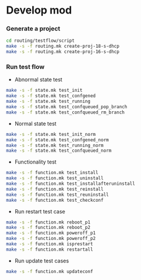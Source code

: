# Develop mod

### Generate a project
```bash
cd routing/testflow/script
make -s -f routing.mk create-proj-18-s-dhcp
make -s -f routing.mk create-proj-16-s-dhcp
```

### Run test flow
* Abnormal state test
```bash
make -s -f state.mk test_init
make -s -f state.mk test_confgened
make -s -f state.mk test_running
make -s -f state.mk test_confqueued_pop_branch
make -s -f state.mk test_confqueued_rm_branch
```

* Normal state test
```bash
make -s -f state.mk test_init_norm
make -s -f state.mk test_confgened_norm
make -s -f state.mk test_running_norm
make -s -f state.mk test_confqueued_norm
```

* Functionality test
```bash
make -s -f function.mk test_install
make -s -f function.mk test_uninstall
make -s -f function.mk test_installafteruninstall
make -s -f function.mk test_reinstall
make -s -f function.mk test_reuninstall
make -s -f function.mk test_checkconf
```


* Run restart test case
```bash
make -s -f function.mk reboot_p1
make -s -f function.mk reboot_p2
make -s -f function.mk poweroff_p1
make -s -f function.mk poweroff_p2
make -s -f function.mk isprestart
make -s -f function.mk restartall
```
* Run update test cases
```bash
make -s -f function.mk updateconf
```

